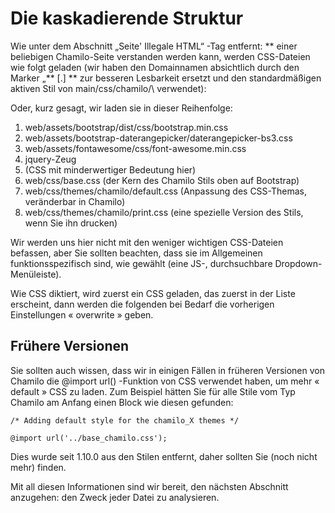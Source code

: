 # Die kaskadierende Struktur

Wie unter dem Abschnitt „Seite' Illegale HTML“ -Tag entfernt: ** einer beliebigen Chamilo-Seite verstanden werden kann, werden CSS-Dateien wie folgt geladen \(wir haben den Domainnamen absichtlich durch den Marker „** \[.\] ** zur besseren Lesbarkeit ersetzt und den standardmäßigen aktiven Stil von main/css/chamilo/\ verwendet):

Oder, kurz gesagt, wir laden sie in dieser Reihenfolge:

1. web/assets/bootstrap/dist/css/bootstrap.min.css
2. web/assets/bootstrap-daterangepicker/daterangepicker-bs3.css
3. web/assets/fontawesome/css/font-awesome.min.css
4. jquery-Zeug
5. \(CSS mit minderwertiger Bedeutung hier\)
6. web/css/base.css \(der Kern des Chamilo Stils oben auf Bootstrap\)
7. web/css/themes/chamilo/default.css \(Anpassung des CSS-Themas, veränderbar in Chamilo\)
8. web/css/themes/chamilo/print.css \(eine spezielle Version des Stils, wenn Sie ihn drucken\)

Wir werden uns hier nicht mit den weniger wichtigen CSS-Dateien befassen, aber Sie sollten beachten, dass sie im Allgemeinen funktionsspezifisch sind, wie gewählt \(eine JS-, durchsuchbare Dropdown-Menüleiste\).

Wie CSS diktiert, wird zuerst ein CSS geladen, das zuerst in der Liste erscheint, dann werden die folgenden bei Bedarf die vorherigen Einstellungen « overwrite » geben.

## Frühere Versionen

Sie sollten auch wissen, dass wir in einigen Fällen in früheren Versionen von Chamilo die @import url\(\) -Funktion von CSS verwendet haben, um mehr « default » CSS zu laden. Zum Beispiel hätten Sie für alle Stile vom Typ Chamilo am Anfang einen Block wie diesen gefunden:

```text
/* Adding default style for the chamilo_X themes */

@import url('../base_chamilo.css');
```

Dies wurde seit 1.10.0 aus den Stilen entfernt, daher sollten Sie \(noch nicht mehr\) finden.

Mit all diesen Informationen sind wir bereit, den nächsten Abschnitt anzugehen: den Zweck jeder Datei zu analysieren.